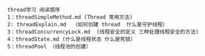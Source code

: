     thread学习 阅读顺序
    1：threadSimpleMethod.md (Thread 常用方法)
    2: threadExplain.md  （如何创建 thread  什么是守护线程）
    3：threadConcurrencyLock.md  (线程安全的定义 三种处理线程安全的方法)
    4：threadState.md (什么是线程状态 什么是死锁）
    5：threadPool （线程池的创建）